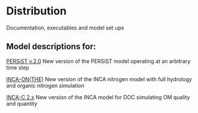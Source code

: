 # Distribution
Documentation, executables and model set ups

## Model descriptions for:

[PERSiST v.2.0](https://docs.google.com/document/d/10AvlLgli_CJSiRePygQrRWqEGh-WmlkKWcMZ4ycvekA/edit?usp=sharing) New version of the PERSiST model operating at an arbitrary time step

[INCA-ON(THE)](https://docs.google.com/document/d/1lsldX3NKjXy_7jjFkY6EqO-tJ6X579jRcLDvOmUkbt8/edit?usp=sharing) New version of the INCA nitrogen model with full hydrology and organic nitrogen simulation

[INCA-C 2.x](https://docs.google.com/document/d/1augKIKOWkBNPZHMPi1NEmM0w3LhVARiWcg4p4KG7IpE/edit?usp=sharing) New version of the INCA model for DOC simulating OM quality and quantity
